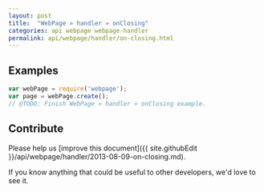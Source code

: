 ```yaml
---
layout: post
title:  "WebPage » handler » onClosing"
categories: api webpage webpage-handler
permalink: api/webpage/handler/on-closing.html
---
```


## Examples

```javascript
var webPage = require('webpage');
var page = webPage.create();
// @TODO: Finish WebPage » handler » onClosing example.
```

## Contribute

Please help us [improve this document]({{ site.githubEdit }}/api/webpage/handler/2013-08-09-on-closing.md).

If you know anything that could be useful to other developers, we'd love to see it.



